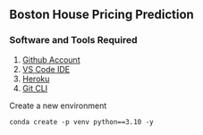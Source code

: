 ## Boston House Pricing Prediction

### Software and Tools Required

1. [Github Account](https://github.com)
2. [VS Code IDE](https://code.visualstudio.com)
3. [Heroku](https://heroku.com)
4. [Git CLI](https://git-scm.com/book/en/v2/Getting-Started-The-Command-Line)

Create a new environment
```
conda create -p venv python==3.10 -y
```